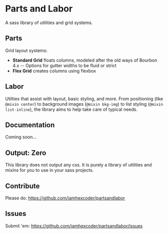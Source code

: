 # Parts and Labor

A sass library of utilities and grid systems.

## Parts

Grid layout systems:

- **Standard Grid** floats columns, modeled after the old ways of Bourbon 4.x
-- Options for gutter widths to be fluid or strict
- **Flex Grid** creates columns using flexbox

## Labor

Utilties that assist with layout, basic styling, and more. From positioning (like `@mixin center`) to background images (`@mixin bkg-img`) to list styling (`@mixin list-inline`), the library aims to help take care of typical needs.

## Documentation

Coming soon...

## Output: Zero

This library does not output any css. It is purely a library of utilities and mixins for you to use in your sass projects.

## Contribute

Please do: https://github.com/iamhexcoder/partsandlabor

## Issues

Submit 'em: https://github.com/iamhexcoder/partsandlabor/issues
